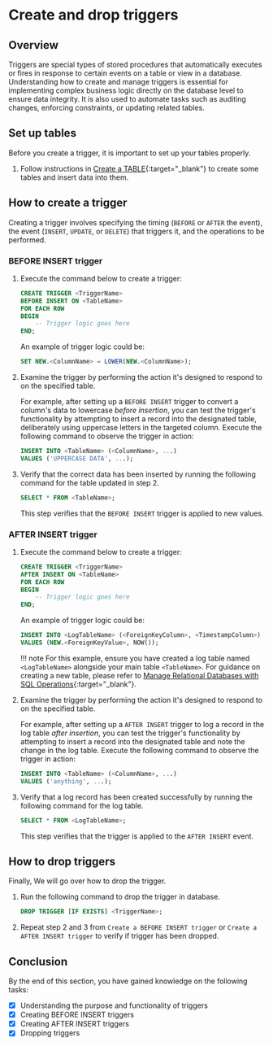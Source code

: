 # Create and drop triggers

## Overview
Triggers are special types of stored procedures that automatically executes or fires in response to certain events on a table or view in a database. Understanding how to create and manage triggers is essential for implementing complex business logic directly on the database level to ensure data integrity. It is also used to automate tasks such as auditing changes, enforcing constraints, or updating related tables. 


## Set up tables
Before you create a trigger, it is important to set up your tables properly.

1. Follow instructions in [Create a TABLE](task1.md#create-a-table){:target="_blank"} to create some tables and insert data into them.


## How to create a trigger
Creating a trigger involves specifying the timing (`BEFORE` or `AFTER` the event), the event (`INSERT`, `UPDATE`, or `DELETE`) that triggers it, and the operations to be performed.

### BEFORE INSERT trigger
1. Execute the command below to create a trigger:
    ``` sql
    CREATE TRIGGER <TriggerName>
    BEFORE INSERT ON <TableName>
    FOR EACH ROW
    BEGIN
        -- Trigger logic goes here
    END;
    ```

    An example of trigger logic could be:
    ``` sql
    SET NEW.<ColumnName> = LOWER(NEW.<ColumnName>);
    ```

2. Examine the trigger by performing the action it's designed to respond to on the specified table.

    For example, after setting up a `BEFORE INSERT` trigger to convert a column's data to lowercase *before insertion*, you can test the trigger's functionality by attempting to insert a record into the designated table, deliberately using uppercase letters in the targeted column. Execute the following command to observe the trigger in action:
    ``` sql
    INSERT INTO <TableName> (<ColumnName>, ...)
    VALUES ('UPPERCASE DATA', ...);
    ```

3. Verify that the correct data has been inserted by running the following command for the table updated in step 2. 
    ``` sql
    SELECT * FROM <TableName>;
    ```

    This step verifies that the `BEFORE INSERT` trigger is applied to new values.

### AFTER INSERT trigger
1. Execute the command below to create a trigger:
    ``` sql
    CREATE TRIGGER <TriggerName>
    AFTER INSERT ON <TableName>
    FOR EACH ROW
    BEGIN
        -- Trigger logic goes here
    END;
    ```

    An example of trigger logic could be:
    ``` sql
    INSERT INTO <LogTableName> (<ForeignKeyColumn>, <TimestampColumn>)
    VALUES (NEW.<ForeignKeyValue>, NOW());
    ```
    !!! note
        For this example, ensure you have created a log table named `<LogTableName>` alongside your main table `<TableName>`. For guidance on creating a new table, please refer to [Manage Relational Databases with SQL Operations](task1.md){:target="_blank"}.

2. Examine the trigger by performing the action it's designed to respond to on the specified table.

    For example, after setting up a `AFTER INSERT` trigger to log a record in the log table *after insertion*, you can test the trigger's functionality by attempting to insert a record into the designated table and note the change in the log table. Execute the following command to observe the trigger in action:
    ``` sql
    INSERT INTO <TableName> (<ColumnName>, ...)
    VALUES ('anything', ...);
    ```

3. Verify that a log record has been created successfully by running the following command for the log table. 
    ``` sql
    SELECT * FROM <LogTableName>;
    ```

    This step verifies that the trigger is applied to the `AFTER INSERT` event.

## How to drop triggers
Finally, We will go over how to drop the trigger. 

1. Run the following command to drop the trigger in database.
    ``` sql
    DROP TRIGGER [IF EXISTS] <TriggerName>;
    ```

2. Repeat step 2 and 3 from `Create a BEFORE INSERT trigger` or `Create a AFTER INSERT trigger` to verify if trigger has been dropped.



## Conclusion
By the end of this section, you have gained knowledge on the following tasks:

- [x] Understanding the purpose and functionality of triggers
- [x] Creating BEFORE INSERT triggers
- [x] Creating AFTER INSERT triggers
- [x] Dropping triggers
